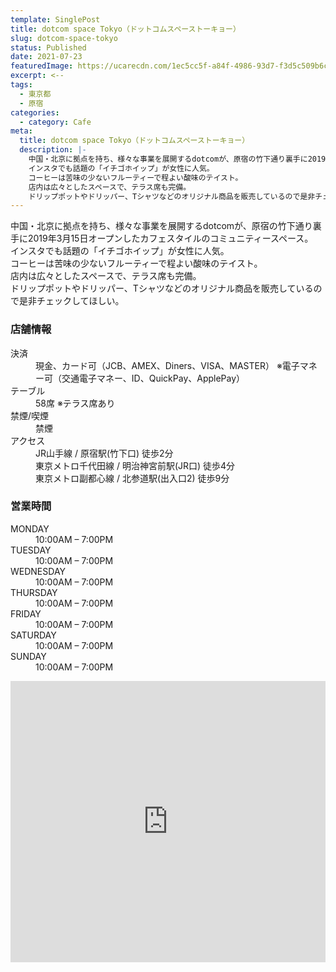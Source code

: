 ```yaml
---
template: SinglePost
title: dotcom space Tokyo（ドットコムスペーストーキョー）
slug: dotcom-space-tokyo
status: Published
date: 2021-07-23
featuredImage: https://ucarecdn.com/1ec5cc5f-a84f-4986-93d7-f3d5c509b6c5/
excerpt: <--
tags:
  - 東京都
  - 原宿
categories:
  - category: Cafe
meta:
  title: dotcom space Tokyo（ドットコムスペーストーキョー）
  description: |-
    中国・北京に拠点を持ち、様々な事業を展開するdotcomが、原宿の竹下通り裏手に2019年3月15日オープンしたカフェスタイルのコミュニティースペース。
    インスタでも話題の「イチゴホイップ」が女性に人気。
    コーヒーは苦味の少ないフルーティーで程よい酸味のテイスト。
    店内は広々としたスペースで、テラス席も完備。
    ドリップポットやドリッパー、Tシャツなどのオリジナル商品を販売しているので是非チェックしてほしい。
---
```

中国・北京に拠点を持ち、様々な事業を展開するdotcomが、原宿の竹下通り裏手に2019年3月15日オープンしたカフェスタイルのコミュニティースペース。\
インスタでも話題の「イチゴホイップ」が女性に人気。\
コーヒーは苦味の少ないフルーティーで程よい酸味のテイスト。\
店内は広々としたスペースで、テラス席も完備。\
ドリップポットやドリッパー、Tシャツなどのオリジナル商品を販売しているので是非チェックしてほしい。

### 店舗情報

<dl id="info">

<dt>決済</dt>
<dd>現金、カード可（JCB、AMEX、Diners、VISA、MASTER）
※電子マネー可（交通電子マネー、ID、QuickPay、ApplePay）</dd>
<dt>テーブル</dt>
<dd>58席
※テラス席あり</dd>
<dt>禁煙/喫煙</dt>
<dd>禁煙</dd>
<dt>アクセス</dt>
<dd>JR山手線 / 原宿駅(竹下口) 徒歩2分</dd>
<dd>東京メトロ千代田線 / 明治神宮前駅(JR口) 徒歩4分</dd>
<dd>東京メトロ副都心線 / 北参道駅(出入口2) 徒歩9分</dd>
</dl>

### 営業時間

<dl id="op_h">

<dt>MONDAY</dt>
<dd>10:00AM – 7:00PM</dd>
<dt>TUESDAY</dt>
<dd>10:00AM – 7:00PM</dd>
<dt>WEDNESDAY</dt>
<dd>10:00AM – 7:00PM</dd>
<dt>THURSDAY</dt>
<dd>10:00AM – 7:00PM</dd>
<dt>FRIDAY</dt>
<dd>10:00AM – 7:00PM</dd>
<dt>SATURDAY</dt>
<dd>10:00AM – 7:00PM</dd>
<dt>SUNDAY</dt>
<dd>10:00AM – 7:00PM</dd>
</dl>

<iframe src="https://www.google.com/maps/embed?pb=!1m14!1m8!1m3!1d12964.833460811915!2d139.7036697!3d35.6718711!3m2!1i1024!2i768!4f13.1!3m3!1m2!1s0x0%3A0x236fe3484bc12933!2sdotcom%20space%20Tokyo!5e0!3m2!1sja!2sjp!4v1584352224822!5m2!1sja!2sjp" width="100%" height="450" frameborder="0" style="border:0;" allowfullscreen="" aria-hidden="false" tabindex="0"></iframe>